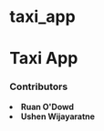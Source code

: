 # taxi_app

<h1>Taxi App</h1>
<h3>Contributors</h3>
<list><b><li>Ruan O'Dowd</li>
<li>Ushen Wijayaratne</li></b></list>
